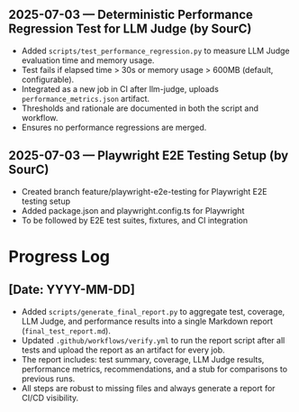 ## 2025-07-03 — Deterministic Performance Regression Test for LLM Judge (by SourC)

- Added `scripts/test_performance_regression.py` to measure LLM Judge evaluation time and memory usage.
- Test fails if elapsed time > 30s or memory usage > 600MB (default, configurable).
- Integrated as a new job in CI after llm-judge, uploads `performance_metrics.json` artifact.
- Thresholds and rationale are documented in both the script and workflow.
- Ensures no performance regressions are merged.

## 2025-07-03 — Playwright E2E Testing Setup (by SourC)

- Created branch feature/playwright-e2e-testing for Playwright E2E testing setup
- Added package.json and playwright.config.ts for Playwright
- To be followed by E2E test suites, fixtures, and CI integration

# Progress Log

## [Date: YYYY-MM-DD]

- Added `scripts/generate_final_report.py` to aggregate test, coverage, LLM Judge, and performance results into a single Markdown report (`final_test_report.md`).
- Updated `.github/workflows/verify.yml` to run the report script after all tests and upload the report as an artifact for every job.
- The report includes: test summary, coverage, LLM Judge results, performance metrics, recommendations, and a stub for comparisons to previous runs.
- All steps are robust to missing files and always generate a report for CI/CD visibility. 